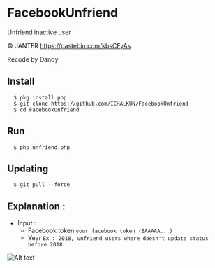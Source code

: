 # FacebookUnfriend
Unfriend inactive user

© JANTER https://pastebin.com/kbsCFyAs

Recode by Dandy

## Install
      $ pkg install php
      $ git clone https://github.com/ICHALKUN/FacebookUnfriend
      $ cd FacebookUnfriend

## Run
      $ php unfriend.php

## Updating
      $ git pull --force

## Explanation :
- Input :
    - Facebook token `your facebook token (EAAAAA...)`
    - Year `Ex : 2018, unfriend users where doesn't update status before 2018`

![Alt text](fbdel.png "Example")
